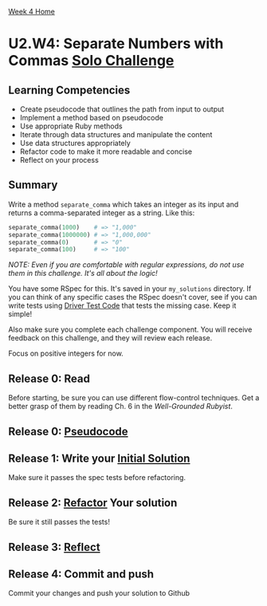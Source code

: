 [Week 4 Home](../)

# U2.W4: Separate Numbers with Commas [Solo Challenge](https://github.com/Devbootcamp/phase-0-handbook/blob/master/solo-challenges.md)

## Learning Competencies
- Create pseudocode that outlines the path from input to output
- Implement a method based on pseudocode
- Use appropriate Ruby methods
- Iterate through data structures and manipulate the content
- Use data structures appropriately
- Refactor code to make it more readable and concise
- Reflect on your process

## Summary
Write a method `separate_comma` which takes an integer as its input and returns a comma-separated integer as a string. Like this:

```ruby
separate_comma(1000)    # => "1,000"
separate_comma(1000000) # => "1,000,000"
separate_comma(0)       # => "0"
separate_comma(100)     # => "100"
```

*NOTE: Even if you are comfortable with regular expressions, do not use them in this challenge. It's all about the logic!*

You have some RSpec for this. It's saved in your `my_solutions` directory. If you can think of any specific cases the RSpec doesn't cover, see if you can write tests using [Driver Test Code](https://github.com/Devbootcamp/phase-0-handbook/blob/master/coding-references/driver-code.md) that tests the missing case. Keep it simple!

Also make sure you complete each challenge component. You will receive feedback on this challenge, and they will review each release.

Focus on positive integers for now.

## Release 0: Read
Before starting, be sure you can use different flow-control techniques. Get a better grasp of them by reading Ch. 6 in the *Well-Grounded Rubyist*.

## Release 0: [Pseudocode](https://github.com/Devbootcamp/phase-0-handbook/blob/master/coding-references/pseudocode.md)

## Release 1: Write your [Initial Solution](https://github.com/Devbootcamp/phase-0-handbook/blob/master/coding-references/initial-solution.md)

Make sure it passes the spec tests before refactoring.

## Release 2: [Refactor](https://github.com/Devbootcamp/phase-0-handbook/blob/master/coding-references/refactoring.md) Your solution

Be sure it still passes the tests!

## Release 3: [Reflect](https://github.com/Devbootcamp/phase-0-handbook/blob/master/coding-references/reflection-guidelines.md)


## Release 4: Commit and push
Commit your changes and push your solution to Github
